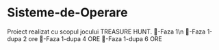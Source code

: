 # Sisteme-de-Operare
Proiect realizat cu scopul jocului TREASURE HUNT.
😤-Faza 1\n
🧠-Faza 1-dupa 2 ore
🤪-Faza 1-dupa 4 ORE
🥴-Faza 1-dupa 6 ORE
